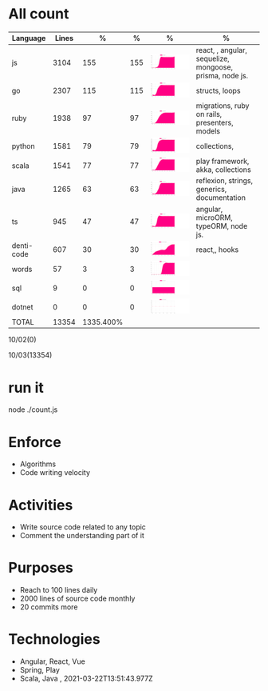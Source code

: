# All count
|Language|Lines|%|%|%|%|
|----------|-------|--------|--------|--------|--------|
|js|3104|155|155|![js](https://raw.githubusercontent.com/kapit4n/l-10000-dev/master/js.png)|react, , angular, sequelize, mongoose, prisma, node js.|
|go|2307|115|115|![go](https://raw.githubusercontent.com/kapit4n/l-10000-dev/master/go.png)|structs, loops|
|ruby|1938|97|97|![ruby](https://raw.githubusercontent.com/kapit4n/l-10000-dev/master/ruby.png)|migrations, ruby on rails, presenters, models|
|python|1581|79|79|![python](https://raw.githubusercontent.com/kapit4n/l-10000-dev/master/python.png)|collections, |
|scala|1541|77|77|![scala](https://raw.githubusercontent.com/kapit4n/l-10000-dev/master/scala.png)|play framework, akka, collections|
|java|1265|63|63|![java](https://raw.githubusercontent.com/kapit4n/l-10000-dev/master/java.png)|reflexion, strings, generics, documentation|
|ts|945|47|47|![ts](https://raw.githubusercontent.com/kapit4n/l-10000-dev/master/ts.png)|angular, microORM, typeORM, node js.|
|denti-code|607|30|30|![denti-code](https://raw.githubusercontent.com/kapit4n/l-10000-dev/master/denti-code.png)|react,, hooks|
|words|57|3|3|![words](https://raw.githubusercontent.com/kapit4n/l-10000-dev/master/words.png)||
|sql|9|0|0|![sql](https://raw.githubusercontent.com/kapit4n/l-10000-dev/master/sql.png)||
|dotnet|0|0|0|![dotnet](https://raw.githubusercontent.com/kapit4n/l-10000-dev/master/dotnet.png)||
|TOTAL|13354|1335.400%|
10/02(0)

10/03(13354)


# run it
node ./count.js
    
# Enforce
* Algorithms
* Code writing velocity

# Activities
* Write source code related to any topic
* Comment the understanding part of it
    
# Purposes
* Reach to 100 lines daily
* 2000 lines of source code monthly
* 20 commits more

# Technologies
* Angular, React, Vue
* Spring, Play
* Scala, Java
, 2021-03-22T13:51:43.977Z
